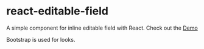 # react-editable-field
A simple component for inline editable field with React.
Check out the [Demo](https://kotilai.github.io/react-editable-field)

Bootstrap is used for looks.
